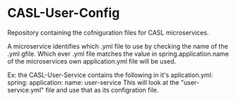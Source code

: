 # CASL-User-Config
Repository containing the cofniguration files for CASL microservices.

A microservice identifies which .yml file to use by checking the name of the .yml gfile.
Which ever .yml file matches the value in spring.application.name of the microservices own application.yml file will be used.

Ex:
the CASL-User-Service contains the following in it's aplication.yml:
spring:
  application:
    name: user-service
This will look at the "user-service.yml" file and use that as its configration file.
